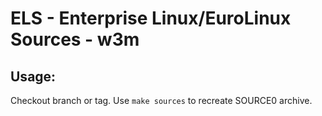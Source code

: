 # ELS - Enterprise Linux/EuroLinux Sources - w3m
 
## Usage:
  Checkout branch or tag. Use `make sources` to recreate  SOURCE0 archive.
